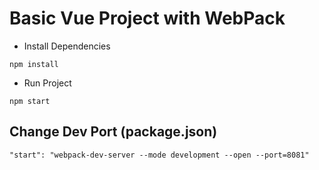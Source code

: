# Basic Vue Project with WebPack

* Install Dependencies

```
npm install
```

* Run Project

```
npm start
```

## Change Dev Port (package.json)

```
"start": "webpack-dev-server --mode development --open --port=8081"
```


